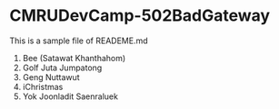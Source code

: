 # CMRUDevCamp-502BadGateway

This is a sample file of READEME.md

1. Bee (Satawat Khanthahom)
2. Golf Juta Jumpatong
3. Geng Nuttawut
4. iChristmas
5. Yok Joonladit Saenraluek
